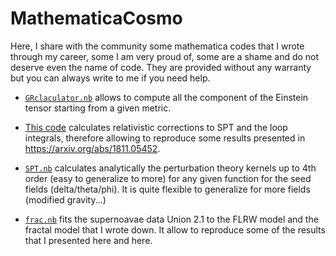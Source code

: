 # MathematicaCosmo
Here, I share with the community some mathematica codes that I wrote through my career, some I am very proud of, some are a shame and do not deserve even the name of code. They are provided without any warranty but you can always write to me if you need help.

* [`GRclaculator.nb`](https://github.com/cspotz/MathematicaCosmo/blob/main/GRclaculator.nb) allows to compute all the component of the Einstein tensor starting from a given metric.

* [This code]( https://github.com/cspotz/MathematicaCosmo/blob/main/april19_up(1).nb) calculates relativistic corrections to SPT and the loop integrals, therefore allowing to reproduce some results presented in https://arxiv.org/abs/1811.05452. 

* [`SPT.nb`](https://github.com/cspotz/MathematicaCosmo/blob/main/SPT.nb) calculates analytically the perturbation theory kernels up to 4th order (easy to generalize to more) for any given function for the seed fields (delta/theta/phi). It is quite flexible to generalize for more fields (modified gravity...)

* [`frac.nb`](https://github.com/cspotz/MathematicaCosmo/blob/main/frac.nb) fits the supernoavae data Union 2.1 to the FLRW model and the fractal model that I wrote down. It allow to reproduce some of the results that I presented here and here. 
